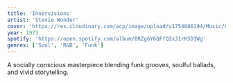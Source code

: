 ```yaml
---
title: 'Innervisions'
artist: 'Stevie Wonder'
cover: 'https://res.cloudinary.com/acp/image/upload/v1754686194/Music/8a4a2217-fb6e-4a4e-9690-fb17dc57fe60.png'
year: 1973
spotify: 'https://open.spotify.com/album/0RZg6Y6QFfQ2xJ1rK5D1Wg'
genres: ['Soul', 'R&B', 'Funk']
---
```


A socially conscious masterpiece blending funk grooves, soulful ballads, and vivid storytelling.
